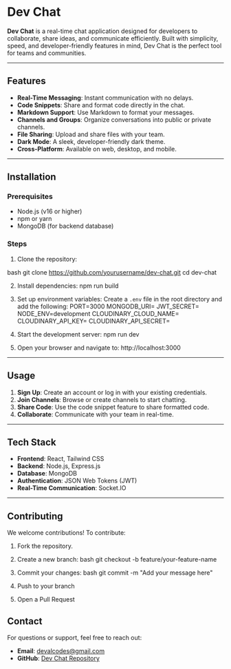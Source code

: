 # Dev Chat

**Dev Chat** is a real-time chat application designed for developers to collaborate, share ideas, and communicate efficiently. Built with simplicity, speed, and developer-friendly features in mind, Dev Chat is the perfect tool for teams and communities.

---

## Features

- **Real-Time Messaging**: Instant communication with no delays.
- **Code Snippets**: Share and format code directly in the chat.
- **Markdown Support**: Use Markdown to format your messages.
- **Channels and Groups**: Organize conversations into public or private channels.
- **File Sharing**: Upload and share files with your team.
- **Dark Mode**: A sleek, developer-friendly dark theme.
- **Cross-Platform**: Available on web, desktop, and mobile.

---

## Installation

### Prerequisites

- Node.js (v16 or higher)
- npm or yarn
- MongoDB (for backend database)

### Steps

1. Clone the repository:

bash
git clone https://github.com/yourusername/dev-chat.git
cd dev-chat

2. Install dependencies:
npm run build

3. Set up environment variables:
   Create a `.env` file in the root directory and add the following:
    PORT=3000
    MONGODB_URI=
    JWT_SECRET=
    NODE_ENV=development
    CLOUDINARY_CLOUD_NAME=
    CLOUDINARY_API_KEY=
    CLOUDINARY_API_SECRET=

4. Start the development server:
npm run dev

5. Open your browser and navigate to:
   http://localhost:3000

---

## Usage

1. **Sign Up**: Create an account or log in with your existing credentials.
2. **Join Channels**: Browse or create channels to start chatting.
3. **Share Code**: Use the code snippet feature to share formatted code.
4. **Collaborate**: Communicate with your team in real-time.

---

## Tech Stack

- **Frontend**: React, Tailwind CSS
- **Backend**: Node.js, Express.js
- **Database**: MongoDB
- **Authentication**: JSON Web Tokens (JWT)
- **Real-Time Communication**: Socket.IO

---

## Contributing

We welcome contributions! To contribute:

1. Fork the repository.
2. Create a new branch:
bash
git checkout -b feature/your-feature-name

3. Commit your changes:
bash
git commit -m "Add your message here"

4. Push to your branch
   
5. Open a Pull Request

## Contact

For questions or support, feel free to reach out:

- **Email**: devalcodes@gmail.com
- **GitHub**: [Dev Chat Repository](https://github.com/devalcodes/dev-chat)
